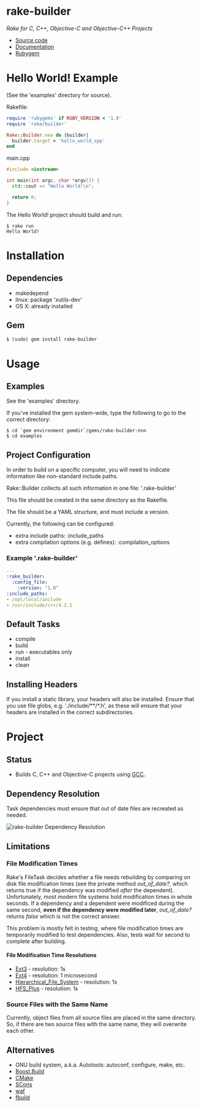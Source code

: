 rake-builder
============

*Rake for C, C++, Objective-C and Objective-C++ Projects*

* [Source code]
* [Documentation]
* [Rubygem]

[Source code]:   http://github.com/joeyates/rake-builder         "Source code at GitHub"
[Documentation]: http://rdoc.info/projects/joeyates/rake-builder "Documentation at Rubydoc.info"
[Rubygem]:       http://rubygems.org/gems/rake-builder           "Ruby gem at rubygems.org"

Hello World! Example
====================

(See the 'examples' directory for source).

Rakefile:
```ruby
require 'rubygems' if RUBY_VERSION < '1.9'
require 'rake/builder'

Rake::Builder.new do |builder|
  builder.target = 'hello_world_cpp'
end
```

main.cpp
```cpp
#include <iostream>

int main(int argc, char *argv[]) {
  std::cout << "Hello World!\n";

  return 0;
}
```

The Hello World! project should build and run:

```shell
$ rake run
Hello World!
```

Installation
============

Dependencies
------------

* makedepend
 * linux: package 'xutils-dev'
 * OS X: already installed

Gem
---

```shell
$ (sudo) gem install rake-builder
```

Usage
=====

Examples
--------
See the 'examples' directory.

If you've installed the gem system-wide, type the following to go to
the correct directory:

```shell
$ cd `gem environment gemdir`/gems/rake-builder-nnn
$ cd examples
```

Project Configuration
---------------------

In order to build on a specific computer, you will need
to indicate information like non-standard
include paths.

Rake::Builder collects all such information in one file:
'.rake-builder'

This file should be created in the same directory as the Rakefile.

The file should be a YAML structure, and must include a version.

Currently, the following can be configured:
* extra include paths: :include_paths
* extra compilation options (e.g. defines): :compilation_options

### Example '.rake-builder'

```yaml
---
:rake_builder:
  :config_file:
    :version: "1.0"
:include_paths:
- /opt/local/include
- /usr/include/c++/4.2.1
```

Default Tasks
-------------

* compile
* build
* run - executables only
* install
* clean

Installing Headers
------------------

If you install a static library, your headers will also be installed.
Ensure that you use file globs, e.g. './include/**/*.h',
as these will ensure that your headers are installed in the correct subdirectories.

Project
=======

Status
------

* Builds C, C++ and Objective-C projects using [GCC](http://gcc.gnu.org/).

Dependency Resolution
---------------------

Task dependencies must ensure that out of date files are recreated as needed.

![rake-builder Dependency Resolution](http://github.com/downloads/joeyates/rake-builder/RakeBuilderDependencyStructure.png "rake-builder Dependency Resolution")

Limitations
-----------

### File Modification Times

Rake's FileTask decides whether a file needs rebuilding by comparing on disk file
modification times (see the private method *out_of_date?*, which returns true if the
dependency was modified *after* the dependent).
Unfortunately, most modern file systems hold modification times in whole
seconds. If a dependency and a dependent were modificed during the same second,
**even if the dependency were modified later**, *out_of_date?* returns *false*
which is not the correct answer.

This problem is mostly felt in testing, where file modification times are temporarily
modified to test dependencies. Also, tests wait for second to complete after building.

#### File Modification Time Resolutions

* [Ext3](http://en.wikipedia.org/wiki/Ext3) - resolution: 1s
* [Ext4](http://en.wikipedia.org/wiki/Ext4) - resolution: 1 microsecond
* [Hierarchical_File_System](http://en.wikipedia.org/wiki/Hierarchical_File_System) - resolution: 1s
* [HFS_Plus](http://en.wikipedia.org/wiki/HFS_Plus) - resolution: 1s

### Source Files with the Same Name

Currently, object files from all source files are placed in the same directory.
So, if there are two source files with the same name, they will overwrite each other.

Alternatives
------------

* GNU build system, a.k.a. Autotools: autoconf, configure, make, etc.
* [Boost.Build](http://www.boost.org/boost-build2/)
* [CMake](http://www.cmake.org/)
* [SCons](http://www.scons.org/)
* [waf](http://code.google.com/p/waf/)
* [fbuild](https://github.com/felix-lang/fbuild)

